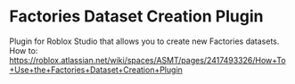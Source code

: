 # Factories Dataset Creation Plugin
Plugin for Roblox Studio that allows you to create new Factories datasets.
How to: https://roblox.atlassian.net/wiki/spaces/ASMT/pages/2417493326/How+To+Use+the+Factories+Dataset+Creation+Plugin
